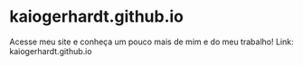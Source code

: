 # kaiogerhardt.github.io

Acesse meu site e conheça um pouco mais de mim e do meu trabalho!
Link: kaiogerhardt.github.io

